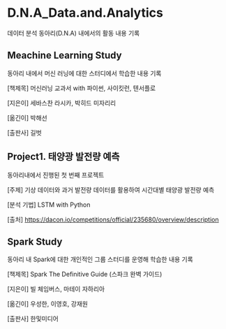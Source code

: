 # D.N.A_Data.and.Analytics
데이터 분석 동아리(D.N.A) 내에서의 활동 내용 기록

## Meachine Learning Study
동아리 내에서 머신 러닝에 대한 스터디에서 학습한 내용 기록

[책제목] 머신러닝 교과서 with 파이썬, 사이킷런, 텐서플로

[지은이] 세바스찬 라시카, 박히드 미자리리

[옮긴이] 박해선

[출판사] 길벗

## Project1. 태양광 발전량 예측
동아리내에서 진행된 첫 번째 프로젝트

[주제] 기상 데이터와 과거 발전량 데이터를 활용하여 시간대별 태양광 발전량 예측

[분석 기법] LSTM with Python

[출처] https://dacon.io/competitions/official/235680/overview/description

## Spark Study
동아리 내 Spark에 대한 개인적인 그룹 스터디를 운영해 학습한 내용 기록

[책제목] Spark The Definitive Guide (스파크 완벽 가이드)

[지은이] 빌 체임버스, 마테이 자하리아

[옮긴이] 우성한, 이영호, 강재원

[출판사] 한및미디어

